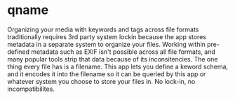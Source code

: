 # qname

Organizing your media with keywords and tags across file formats traditionally requires 3rd party system lockin because the app stores metadata in a separate system to organize your files. Working within pre-defined metadata such as EXIF isn't possible across all file formats, and many popular tools strip that data because of its inconsitencies. The one thing every file has is a filename. This app lets you define a keword schema, and it encodes it into the filename so it can be queried by this app or whatever system you choose to store your files in. No lock-in, no incompatibilites.
